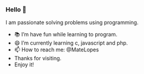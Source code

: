 ### Hello 👋
I am passionate solving problems using programming.

- 📚 I’m have fun while learning to program.
- 😄 I’m currently learning c, javascript and php.
- 📫 How to reach me: @MateLopes
- Thanks for visiting. 
- Enjoy it!
